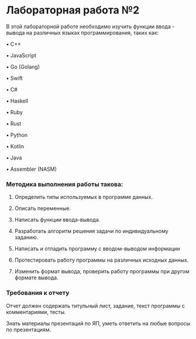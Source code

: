 # Лабораторная работа №2

В этой лабораторной работе необходимо изучить функции ввода - вывода на различных языках программирования, таких как:

•	С++

•	JavaScript

•	Go (Golang)

•	Swift

•	C#

•	Haskell

•	Ruby

•	Rust

•	Python

•	Kotlin

•	Java

•	Assembler (NASM)

### Методика выполнения работы такова:

1.    Определить типы используемых в программе данных.

2.    Описать переменные.

3.    Написать функции ввода-вывода.

4.    Разработать алгоритм решения задачи по индивидуальному заданию.

5.    Написать и отладить программу с вводом-выводом информации

6.    Протестировать работу программы на различных исходных данных.

7.    Изменить формат вывода, проверить работу программы при другом формате вывода.

### Требования к отчету
Отчет должен содержать титульный лист, задание, текст программы с комментариями, тесты.

Знать материалы презентаций по ЯП, уметь ответить на любые вопросы по презентациям. 

